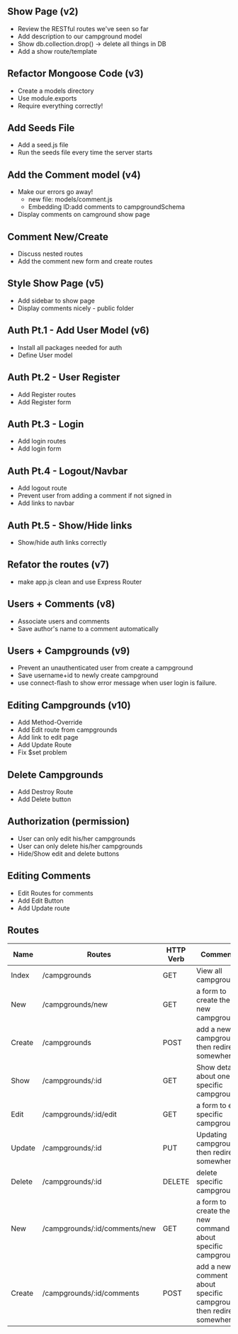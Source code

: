 ## Show Page (v2)
* Review the RESTful routes we've seen so far
* Add description to our campground model
* Show db.collection.drop() -> delete all things in DB
* Add a show route/template

## Refactor Mongoose Code (v3)
* Create a models directory
* Use module.exports
* Require everything correctly!

## Add Seeds File
* Add a seed.js file
* Run the seeds file every time the server starts

## Add the Comment model (v4)
* Make our errors go away!
	* new file: models/comment.js
	* Embedding ID:add comments to campgroundSchema
* Display comments on camground show page

## Comment New/Create 
* Discuss nested routes
* Add the comment new form and create routes

## Style Show Page (v5)
* Add sidebar to show page
* Display comments nicely - public folder

## Auth Pt.1 - Add User Model (v6)
* Install all packages needed for auth
* Define User model

## Auth Pt.2 - User Register
* Add Register routes
* Add Register form

## Auth Pt.3 - Login
* Add login routes
* Add login form

## Auth Pt.4 - Logout/Navbar
* Add logout route
* Prevent user from adding a comment if not signed in
* Add links to navbar

## Auth Pt.5 - Show/Hide links
* Show/hide auth links correctly

## Refator the routes (v7)
* make app.js clean and use Express Router

## Users + Comments (v8)
* Associate users and comments
* Save author's name to a comment automatically

## Users + Campgrounds (v9)
* Prevent an unauthenticated user from create a campground
* Save username+id to newly create campground
* use connect-flash to show error message when user login is failure.

## Editing Campgrounds (v10)
* Add Method-Override
* Add Edit route from campgrounds
* Add link to edit page
* Add Update Route
* Fix $set problem

## Delete Campgrounds
* Add Destroy Route
* Add Delete button

## Authorization (permission)
* User can only edit his/her campgrounds
* User can only delete his/her campgrounds
* Hide/Show edit and delete buttons

## Editing Comments
* Edit Routes for comments
* Add Edit Button
* Add Update route



## Routes
| Name   | Routes                        | HTTP Verb | Comments                                                             |
|--------|-------------------------------|-----------|----------------------------------------------------------------------|
| Index  | /campgrounds                  | GET       | View all campgrounds                                                 |
| New    | /campgrounds/new              | GET       | a form to create the new campground                                  |
| Create | /campgrounds                  | POST      | add a new campground, then redirect somewhere                        |
| Show   | /campgrounds/:id              | GET       | Show details about one specific campground                           |
| Edit   | /campgrounds/:id/edit         | GET       | a form to edit specific campground                                   |
| Update | /campgrounds/:id              | PUT       | Updating campground, then redirect somewhere                         |
| Delete | /campgrounds/:id              | DELETE    | delete specific campground                                           |
| New    | /campgrounds/:id/comments/new | GET       | a form to create the new command about specific campground           |
| Create | /campgrounds/:id/comments     | POST      | add a new comment about specific campground, then redirect somewhere |